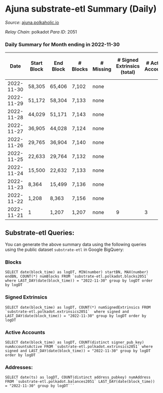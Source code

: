 # Ajuna substrate-etl Summary (Daily)

_Source_: [ajuna.polkaholic.io](https://ajuna.polkaholic.io)

*Relay Chain*: polkadot
*Para ID*: 2051



### Daily Summary for Month ending in 2022-11-30


| Date | Start Block | End Block | # Blocks | # Missing | # Signed Extrinsics (total) | # Active Accounts | # Addresses with Balances | # Events | # Transfers | # XCM Transfers In | # XCM Transfers Out |
| ---- | ----------- | --------- | -------- | --------- | --------------------------- | ----------------- | ------------------------- | -------- | ----------- | ------------------ | ------------------- |
| 2022-11-30 | 58,305 | 65,406 | 7,102 | none  |  |  |  | 14,208 |   |   |   |
| 2022-11-29 | 51,172 | 58,304 | 7,133 | none  |  |  |  | 14,270 |   |   |   |
| 2022-11-28 | 44,029 | 51,171 | 7,143 | none  |  |  |  | 14,293 |   |   |   |
| 2022-11-27 | 36,905 | 44,028 | 7,124 | none  |  |  |  | 14,252 |   |   |   |
| 2022-11-26 | 29,765 | 36,904 | 7,140 | none  |  |  |  | 14,284 |   |   |   |
| 2022-11-25 | 22,633 | 29,764 | 7,132 | none  |  |  |  | 14,268 |   |   |   |
| 2022-11-24 | 15,500 | 22,632 | 7,133 | none  |  |  |  | 14,270 |   |   |   |
| 2022-11-23 | 8,364 | 15,499 | 7,136 | none  |  |  |  | 14,276 |   |   |   |
| 2022-11-22 | 1,208 | 8,363 | 7,156 | none  |  |  |  | 14,316 |   |   |   |
| 2022-11-21 | 1 | 1,207 | 1,207 | none  | 9 | 3 |  | 2,457 | 2  |   |   |

## Substrate-etl Queries:
You can generate the above summary data using the following queries using the public dataset `substrate-etl` in Google BigQuery:


### Blocks
```
SELECT date(block_time) as logDT, MIN(number) startBN, MAX(number) endBN, COUNT(*) numBlocks FROM `substrate-etl.polkadot.blocks2051`  where LAST_DAY(date(block_time)) = "2022-11-30" group by logDT order by logDT
```


### Signed Extrinsics
```
SELECT date(block_time) as logDT, COUNT(*) numSignedExtrinsics FROM `substrate-etl.polkadot.extrinsics2051`  where signed and LAST_DAY(date(block_time)) = "2022-11-30" group by logDT order by logDT
```


### Active Accounts
```
SELECT date(block_time) as logDT, COUNT(distinct signer_pub_key) numAccountsActive FROM `substrate-etl.polkadot.extrinsics2051` where signed and LAST_DAY(date(block_time)) = "2022-11-30" group by logDT order by logDT
```


### Addresses:
```
SELECT date(ts) as logDT, COUNT(distinct address_pubkey) numAddress FROM `substrate-etl.polkadot.balances2051` LAST_DAY(date(block_time)) = "2022-11-30" group by logDT```

